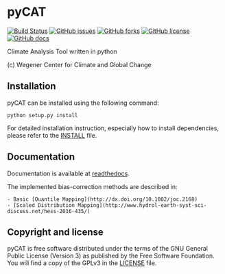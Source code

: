# pyCAT

[![Build Status](https://travis-ci.org/wegener-center/pyCAT.svg?branch=master)](https://travis-ci.org/wegener-center/pyCAT)
[![GitHub issues](https://img.shields.io/github/issues/wegener-center/pyCAT.svg)](https://github.com/wegener-center/pyCAT/issues)
[![GitHub forks](https://img.shields.io/github/forks/wegener-center/pyCAT.svg)](https://github.com/wegener-center/pyCAT/network)
[![GitHub license](https://img.shields.io/badge/license-GPLv3-blue.svg)](https://github.com/wegener-center/pyCAT/blob/master/LICENSE.md)
[![GitHub docs](https://img.shields.io/badge/docs-latest-green.svg)](http://pycat.readthedocs.io/en/latest/)

Climate Analysis Tool written in python

(c) Wegener Center for Climate and Global Change

Installation
------------

pyCAT can be installed using the following command:

    python setup.py install

For detailed installation instruction, especially how to install dependencies, please refer to the [INSTALL](INSTALL.rst) file.


Documentation
-------------

Documentation is available at [readthedocs](http://pycat.readthedocs.io/en/latest/).

The implemented bias-correction methods are described in:

    - Basic [Quantile Mapping](http://dx.doi.org/10.1002/joc.2168)
    - [Scaled Distribution Mapping](http://www.hydrol-earth-syst-sci-discuss.net/hess-2016-435/)

Copyright and license
---------------------

pyCAT is free software distributed under the terms of the GNU General Public License (Version 3) as published by the Free Software Foundation. You will find a copy of the GPLv3 in the [LICENSE](LICENSE.md) file.

